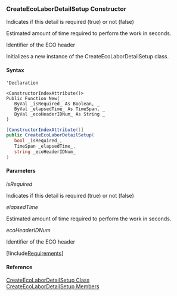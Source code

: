 ﻿### CreateEcoLaborDetailSetup Constructor

Indicates if this detail is required (true) or not (false)

Estimated amount of time required to perform the work in seconds.

Identifier of the ECO header

Initializes a new instance of the CreateEcoLaborDetailSetup class.

#### Syntax

```vbnet
'Declaration

<ConstructorIndexAttribute()>
Public Function New( _
   ByVal _isRequired_ As Boolean, _
   ByVal _elapsedTime_ As TimeSpan, _
   ByVal _ecoHeaderIDNum_ As String _
)
```

```csharp
[ConstructorIndexAttribute()]
public CreateEcoLaborDetailSetup( 
   bool _isRequired_,
   TimeSpan _elapsedTime_,
   string _ecoHeaderIDNum_
)
```

#### Parameters

_isRequired_

Indicates if this detail is required (true) or not (false)

_elapsedTime_

Estimated amount of time required to perform the work in seconds.

_ecoHeaderIDNum_

Identifier of the ECO header

[!include[Requirements](../partials/requirements.md)]

#### Reference

[CreateEcoLaborDetailSetup Class](FChoice.Toolkits.Clarify~FChoice.Toolkits.Clarify.DepotRepair.CreateEcoLaborDetailSetup.md)  
[CreateEcoLaborDetailSetup Members](FChoice.Toolkits.Clarify~FChoice.Toolkits.Clarify.DepotRepair.CreateEcoLaborDetailSetup_members.md)